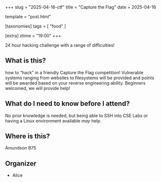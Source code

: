 +++
slug = "2025-04-16-ctf"
title = "Capture the Flag"
date = 2025-04-16

template = "post.html"

[taxonomies]
tags = [ "food" ]

[extra]
ztime = "19:00"
+++

24 hour hacking challenge with a range of difficulties!

<!-- more -->

## What is this?

how to “hack” in a friendly Capture the Flag competition! Vulnerable systems ranging from websites to filesystems will be provided and points will be awarded based on your reverse engineering ability. Beginners welcomed, we will provide help! 

## What do I need to know before I attend?

No prior knowledge is needed, but being able to SSH into CSE Labs or having a Linux environment available *may* help.

## Where is this?

Amundson B75

## Organizer
* Alice

